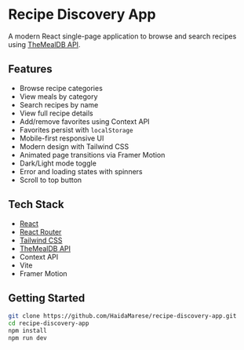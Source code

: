 #  Recipe Discovery App

A modern React single-page application to browse and search recipes using [TheMealDB API](https://www.themealdb.com/).

##  Features
-  Browse recipe categories  
-  View meals by category  
- Search recipes by name  
- View full recipe details  
- Add/remove favorites using Context API  
- Favorites persist with `localStorage`  
- Mobile-first responsive UI  
- Modern design with Tailwind CSS  
- Animated page transitions via Framer Motion  
- Dark/Light mode toggle  
- Error and loading states with spinners  
- Scroll to top button

##  Tech Stack
- [React](https://react.dev/)
- [React Router](https://reactrouter.com/)
- [Tailwind CSS](https://tailwindcss.com/docs/installation/using-vite)
- [TheMealDB API](https://www.themealdb.com/)
- Context API
- Vite
- Framer Motion

## Getting Started

```bash
git clone https://github.com/HaidaMarese/recipe-discovery-app.git
cd recipe-discovery-app
npm install
npm run dev
